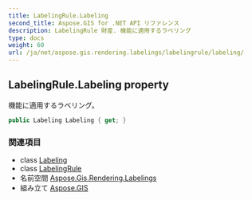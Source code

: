```yaml
---
title: LabelingRule.Labeling
second_title: Aspose.GIS for .NET API リファレンス
description: LabelingRule 財産. 機能に適用するラベリング
type: docs
weight: 60
url: /ja/net/aspose.gis.rendering.labelings/labelingrule/labeling/
---
```

## LabelingRule.Labeling property

機能に適用するラベリング。

```csharp
public Labeling Labeling { get; }
```

### 関連項目

* class [Labeling](../../labeling/)
* class [LabelingRule](../)
* 名前空間 [Aspose.Gis.Rendering.Labelings](../../labelingrule/)
* 組み立て [Aspose.GIS](../../../)


